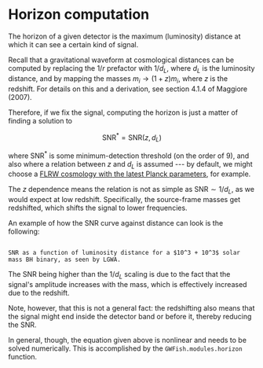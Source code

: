 # Horizon computation

The horizon of a given detector is the maximum (luminosity) 
distance at which it can see a certain kind of signal.

Recall that a gravitational waveform at cosmological distances can be 
computed by replacing the $1/r$ prefactor with $1/d_L$, where $d_L$ is the 
luminosity distance, and by mapping the masses $m_i \to (1+z) m_i$, where
$z$ is the redshift. For details on this and a derivation, see section 4.1.4 of
Maggiore (2007).

Therefore, if we fix the signal, computing the horizon is just a matter of finding a 
solution to

$$ \text{SNR}^* = \text{SNR}(z, d_L)
$$

where $\text{SNR}^*$ is some minimum-detection threshold (on the order of 9),
and also where a relation between $z$ and $d_L$ is assumed --- by default, 
we might choose a [FLRW cosmology with the latest Planck parameters](https://docs.astropy.org/en/stable/cosmology/index.html#built-in-cosmologies), for example.

The $z$ dependence means the relation is not as simple as $\text{SNR} \sim 1 / d_L$, as 
we would expect at low redshift. Specifically, the source-frame masses get redshifted, which 
shifts the signal to lower frequencies. 

An example of how the SNR curve against distance can look is the following:

```{figure} ../figures/SNR_against_distance.png

SNR as a function of luminosity distance for a $10^3 + 10^3$ solar mass BH binary, as seen by LGWA.
```

The SNR being higher than the $1/d_L$ scaling is due to the fact that the signal's amplitude 
increases with the mass, which is effectively increased due to the redshift.

Note, however, that this is not a general fact: the redshifting also means that the signal
might end inside the detector band or before it, thereby reducing the SNR.

In general, though, the equation given above is nonlinear and needs to be solved numerically.
This is accomplished by the `GWFish.modules.horizon` function.


